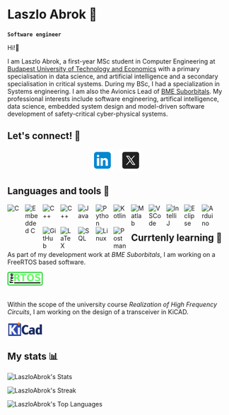 # Laszlo Abrok :rocket:

**`Software engineer`**

Hi!:wave:

I am Laszlo Abrok, a first-year MSc student in Computer Engineering at [Budapest University of Technology and Economics][bme] with a primary specialisation in data science, and artificial intelligence and a secondary specialisation in critical systems. During my BSc, I had a specialization in Systems engineering.  I am also the Avionics Lead of [BME Suborbitals][suborbitals]. My professional interests include software engineering, artifical intelligence, data science, embedded system design and model-driven software development of safety-critical cyber-physical systems.

## Let's connect! :e-mail:

<p align="center">
    <a href="https://www.linkedin.com/in/laszlo-patrik-abrok">
    <img alt="linkedin" width="50px" style="padding-right:10px;" src="assets/linkedin.svg"/></a>
    <a href="https://twitter.com/AbrokLaszlo">
    <img alt="x" width="50px" style="padding-right:10px;" src="assets/x.svg"/>
    </a>
</p>

## Languages and tools :wrench:

<img align="left" alt="C" width="30px" style="padding-right:10px;" src="https://cdn.jsdelivr.net/gh/devicons/devicon@latest/icons/c/c-original.svg"/>

<img align="left" alt="Embedded C" width="30px" style="padding-right:10px;" src="https://cdn.jsdelivr.net/gh/devicons/devicon@latest/icons/embeddedc/embeddedc-original.svg"/>

<img align="left" alt="C++" width="30px" style="padding-right:10px;" src="https://cdn.jsdelivr.net/gh/devicons/devicon@latest/icons/cplusplus/cplusplus-original.svg"/>

<img align="left" alt="C++" width="30px" style="padding-right:10px;" src="https://cdn.jsdelivr.net/gh/devicons/devicon@latest/icons/cplusplus/cplusplus-original.svg"/>

<img align="left" alt="Java" width="30px" style="padding-right:10px;" src="https://cdn.jsdelivr.net/gh/devicons/devicon@latest/icons/java/java-original.svg"/>

<img align="left" alt="Python" width="30px" style="padding-right:10px;" src="https://cdn.jsdelivr.net/gh/devicons/devicon@latest/icons/python/python-original.svg" />

<img align="left" alt="Kotlin" width="30px" style="padding-right:10px;" src="https://cdn.jsdelivr.net/gh/devicons/devicon@latest/icons/kotlin/kotlin-original.svg"/>

<img align="left" alt="Matlab" width="30px" style="padding-right:10px;" src="https://cdn.jsdelivr.net/gh/devicons/devicon@latest/icons/matlab/matlab-original.svg"/>

<img align="left" alt="VSCode" width="30px" style="padding-right:10px;" src="https://cdn.jsdelivr.net/gh/devicons/devicon@latest/icons/vscode/vscode-original.svg"/>

<img align="left" alt="IntelliJ" width="30px" style="padding-right:10px;" src="https://cdn.jsdelivr.net/gh/devicons/devicon@latest/icons/intellij/intellij-original.svg"/>

<img align="left" alt="Eclipse" width="30px" style="padding-right:10px;" src="https://cdn.jsdelivr.net/gh/devicons/devicon@latest/icons/eclipse/eclipse-original.svg" />

<img align="left" alt="Arduino" width="30px" style="padding-right:10px;" src="https://cdn.jsdelivr.net/gh/devicons/devicon@latest/icons/arduino/arduino-original.svg"/>

<img align="left" alt="GitHub" width="30px" style="padding-right:10px;" src="https://cdn.jsdelivr.net/gh/devicons/devicon@latest/icons/github/github-original.svg"/>

<img align="left" alt="LaTeX" width="30px" style="padding-right:10px;" src="https://cdn.jsdelivr.net/gh/devicons/devicon@latest/icons/latex/latex-original.svg"/>

<img align="left" alt="SQL" width="30px" style="padding-right:10px;" src="https://cdn.jsdelivr.net/gh/devicons/devicon@latest/icons/sqldeveloper/sqldeveloper-original.svg"/>

<img align="left" alt="Linux" width="30px" style="padding-right:10px;" src="https://cdn.jsdelivr.net/gh/devicons/devicon@latest/icons/linux/linux-original.svg"/>

<img align="left" alt="Postman" width="30px" style="padding-right:10px;" src="https://cdn.jsdelivr.net/gh/devicons/devicon@latest/icons/postman/postman-original.svg"/>

<br />
<br />

## Currtenly learning :closed_book:
<!-- insert images from assets folder -->
As part of my development work at *BME Suborbitals*, I am working on a FreeRTOS based software.

<img align="left" alt="RTOS" width="80px" style="padding-right:10px;" src="assets/rtos.png"/>

<br />
<br />
<br />

Within the scope of the university course *Realization of High Frequency Circuits*, I am working on the design of a transceiver in KiCAD.

<img align="left" alt="KiCAD" width="80px" style="padding-right:10px;" src="assets/kicad.png"/>

<br />
<br />

## My stats :bar_chart:

![LaszloAbrok's Stats](https://github-readme-stats.vercel.app/api?username=LaszloAbrok&theme=blueberry&show_icons=true&hide_border=true&count_private=true)

![LaszloAbrok's Streak](https://github-readme-streak-stats.herokuapp.com/?user=LaszloAbrok&theme=blueberry&hide_border=true)

![LaszloAbrok's Top Languages](https://github-readme-stats.vercel.app/api/top-langs/?username=LaszloAbrok&theme=blueberry&show_icons=true&hide_border=true&layout=compact)

<!-- links -->
[suborbitals]: https://suborbitals.bme.hu/
[bme]: https://www.bme.hu/?language=en